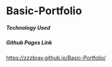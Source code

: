 # Basic-Portfolio

##### Technology Used


##### Github Pages Link
https://zzzbray.github.io/Basic-Portfolio/
